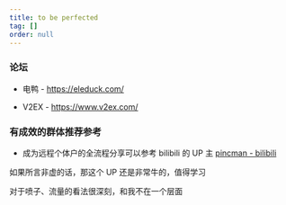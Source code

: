 ```yaml
---
title: to be perfected
tag: []
order: null
---
```


### 论坛

- 电鸭 -  <https://eleduck.com/>

- V2EX - <https://www.v2ex.com/>

### 有成效的群体推荐参考

- 成为远程个体户的全流程分享可以参考 bilibili 的 UP 主 [pincman - bilibili](https://space.bilibili.com/53679018)

如果所言非虚的话，那这个 UP 还是非常牛的，值得学习

对于喷子、流量的看法很深刻，和我不在一个层面
